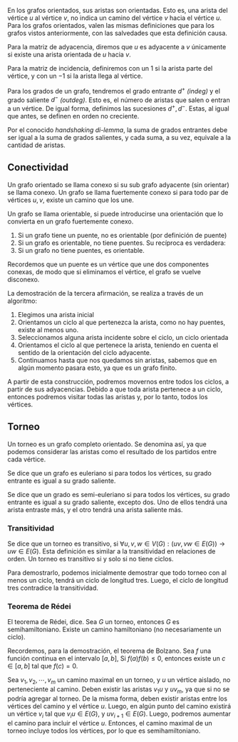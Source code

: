 En los grafos orientados, sus aristas son orientadas. Esto es, una arista del vértice $u$ al vértice $v$, no indica un camino del vértice $v$ hacia el vértice $u$. Para los grafos orientados, valen las mismas definiciones que para los grafos vistos anteriormente, con las salvedades que esta definición causa.

Para la matriz de adyacencia, diremos que $u$ es adyacente a $v$ únicamente si existe una arista orientada de $u$ hacia $v$.

Para la matriz de incidencia, definiremos con un $1$ si la arista parte del vértice, y con un $-1$ si la arista llega al vértice.

Para los grados de un grafo, tendremos el grado entrante $d^+$ *(indeg)* y el grado saliente $d^-$ *(outdeg)*. Esto es, el número de aristas que salen o entran a un vértice. De igual forma, definimos las sucesiones $d^+, d^-$. Estas, al igual que antes, se definen en orden no creciente.

Por el conocido *handshaking di-lemma*, la suma de grados entrantes debe ser igual a la suma de grados salientes, y cada suma, a su vez, equivale a la cantidad de aristas.

## Conectividad

Un grafo orientado se llama conexo si su sub grafo adyacente (sin orientar) se llama conexo. Un grafo se llama fuertemente conexo si para todo par de vértices $u,v$, existe un camino que los une.

Un grafo se llama orientable, si puede introducirse una orientación que lo convierta en un grafo fuertemente conexo.

1. Si un grafo tiene un puente, no es orientable (por definición de puente)
2. Si un grafo es orientable, no tiene puentes. Su recíproca es verdadera:
3. Si un grafo no tiene puentes, es orientable.

Recordemos que un puente es un vértice que une dos componentes conexas, de modo que si eliminamos el vértice, el grafo se vuelve disconexo.

La demostración de la tercera afirmación, se realiza a través de un algoritmo:

1. Elegimos una arista inicial
2. Orientamos un ciclo al que pertenezca la arista, como no hay puentes, existe al menos uno.
3. Seleccionamos alguna arista incidente sobre el ciclo, un ciclo orientada
4. Orientamos el ciclo al que pertenece la arista, teniendo en cuenta el sentido de la orientación del ciclo adyacente.
5. Continuamos hasta que nos quedamos sin aristas, sabemos que en algún momento pasara esto, ya que es un grafo finito.

A partir de esta construcción, podremos movernos entre todos los ciclos, a partir de sus adyacencias. Debido a que toda arista pertenece a un ciclo, entonces podremos visitar todas las aristas y, por lo tanto, todos los vértices.

## Torneo

Un torneo es un grafo completo orientado. Se denomina así, ya que podemos considerar las aristas como el resultado de los partidos entre cada vértice.

Se dice que un grafo es euleriano si para todos los vértices, su grado entrante es igual a su grado saliente.

Se dice que un grado es semi-euleriano si para todos los vértices, su grado entrante es igual a su grado saliente, excepto dos. Uno de ellos tendrá una arista entraste más, y el otro tendrá una arista saliente más.

### Transitividad

Se dice que un torneo es transitivo, si $\forall u,v,w \in V(G): (uv, vw \in E(G)) \to uw \in E(G)$. Esta definición es similar a la transitividad en relaciones de orden. Un torneo es transitivo si y solo si no tiene ciclos.

Para demostrarlo, podemos inicialmente demostrar que todo torneo con al menos un ciclo, tendrá un ciclo de longitud tres. Luego, el ciclo de longitud tres contradice la transitividad.

### Teorema de Rédei

El teorema de Rédei, dice. Sea $G$ un torneo, entonces $G$ es semihamiltoniano. Existe un camino hamiltoniano (no necesariamente un ciclo).

Recordemos, para la demostración, el teorema de Bolzano. Sea $f$ una función continua en el intervalo $[a, b]$, Si $f(a)f(b) \leq 0$, entonces existe un $c \in [a,b]$ tal que $f(c) = 0$.

Sea $v_1, v_2, \cdots, v_m$ un camino maximal en un torneo, y $u$ un vértice aislado, no perteneciente al camino. Deben existir las aristas $v_1u$ y $uv_m$, ya que si no se podría agregar al torneo. De la misma forma, deben existir aristas entre los vértices del camino y el vértice $u$. Luego, en algún punto del camino existirá un vértice $v_i$ tal que $v_iu \in E(G)$, y $uv_{i+1} \in E(G)$. Luego, podremos aumentar el camino para incluir el vértice $u$. Entonces, el camino maximal de un torneo incluye todos los vértices, por lo que es semihamiltoniano.
